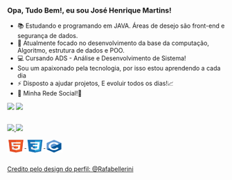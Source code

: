### Opa, Tudo Bem!, eu sou José Henrique Martins!
- 📚 Estudando e programando em JAVA. Áreas de desejo são front-end e segurança de dados.
- 🌱 Atualmente focado no desenvolvimento da base da computação, Algoritmo, estrutura de dados e POO.
- 💻 Cursando ADS - Análise e Desenvolvimento de Sistema!
- Sou um apaixonado pela tecnologia, por isso estou aprendendo a cada dia
- ⚡ Disposto a ajudar projetos, E evoluir todos os dias!📈
- 🎥 Minha Rede Social!📲
 <div>
  <a href="https://instagram.com/henriquemart_oficial" target="_blank"><img src="https://img.shields.io/badge/-Instagram-%23E4405F?style=for-the-badge&logo=instagram&logoColor=white" target="_blank"></a>
  <a href="https://www.linkedin.com/in/henriquemart/" target="_blank"><img src="https://img.shields.io/badge/-LinkedIn-%230077B5?style=for-the-badge&logo=linkedin&logoColor=white" target="_blank"></a>
  </div>

##

 <div>
  <a href="https://github.com/HenriqueMart">
  <img height="160em" src="https://github-readme-stats.vercel.app/api?username=HenriqueMart&show_icons=true&theme=dracula&include_all_commits=true&count_private=true"/>
  <img height="160em" src="https://github-readme-stats.vercel.app/api/top-langs/?username=HenriqueMart&layout=compact&langs_count=7&theme=dracula"/> 
 </div>
 
  <div style="display: inline_block"><br>
    <img align="center" alt="Henrique-HTML" height="30" width="40" src="https://raw.githubusercontent.com/devicons/devicon/master/icons/html5/html5-original.svg">
    <img align="center" alt="Henrique-CSS" height="30" width="40" src="https://raw.githubusercontent.com/devicons/devicon/master/icons/css3/css3-original.svg">   
  <img align="center" alt="Henrique-C" height="30" width="40" src="https://raw.githubusercontent.com/devicons/devicon/master/icons/c/c-original.svg">
</div>
  
  ##
 
 ##
 <div>
<p><a href="https://github.com/rafaballerini" target="_blank"> Credito pelo design do perfil:  @Rafabellerini</a></p></div>
